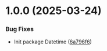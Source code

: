 # 1.0.0 (2025-03-24)


### Bug Fixes

* Init package Datetime ([6a796f6](https://github.com/KhanhTQ-hub/com.ktgame.datetime/commit/6a796f67b9e6dfe6d5f7112fd6c40d03ecdff26e))
